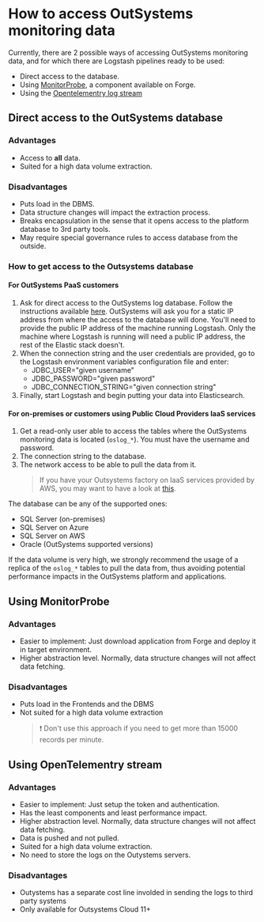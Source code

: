 # How to access OutSystems monitoring data

Currently, there are 2 possible ways of accessing OutSystems monitoring data, and for which there are Logstash pipelines ready to be used:
* Direct access to the database.
* Using [MonitorProbe](https://www.outsystems.com/forge/component-overview/4559/monitorprobe), a component available on Forge.
* Using the [Opentelementry log stream](https://success.outsystems.com/documentation/11/managing_the_applications_lifecycle/monitor_and_troubleshoot/introduction_to_log_streaming/)

## Direct access to the OutSystems database

### Advantages
* Access to **all** data.
* Suited for a high data volume extraction.

### Disadvantages
* Puts load in the DBMS.
* Data structure changes will impact the extraction process.
* Breaks encapsulation in the sense that it opens access to the platform database to 3rd party tools.
* May require special governance rules to access database from the outside.

### How to get access to the Outsystems database
#### For OutSystems PaaS customers
1. Ask for direct access to the OutSystems log database. Follow the instructions available [here](https://success.outsystems.com/Support/Enterprise_Customers/Maintenance_and_Operations/Access_the_database_of_your_OutSystems_Cloud). OutSystems will ask you for a static IP address from where the access to the database will done. You'll need to provide the public IP address of the machine running Logstash. Only the machine where Logstash is running will need a public IP address, the rest of the Elastic stack doesn't.
2. When the connection string and the user credentials are provided, go to the Logstash environment variables configuration file and enter:
    * JDBC_USER="given username"
    * JDBC_PASSWORD="given password"
    * JDBC_CONNECTION_STRING="given connection string"
3. Finally, start Logstash and begin putting your data into Elasticsearch.

#### For on-premises or customers using Public Cloud Providers IaaS services
1. Get a read-only user able to access the tables where the OutSystems monitoring data is located (`oslog_*`). You must have the username and password.
2. The connection string to the database.
3. The network access to be able to pull the data from it.
    > If you have your Outsystems factory on IaaS services provided by AWS, you may want to have a look at [this](https://success.outsystems.com/Support/Enterprise_Customers/Maintenance_and_Operations/Connect_to_your_OutSystems_Cloud_using_AWS_Transit_Gateway).

The database can be any of the supported ones:
* SQL Server (on-premises)
* SQL Server on Azure
* SQL Server on AWS
* Oracle (OutSystems supported versions)

If the data volume is very high, we strongly recommend the usage of a replica of the `oslog_*` tables to pull the data from, thus avoiding potential performance impacts in the OutSystems platform and applications.

## Using MonitorProbe

### Advantages
* Easier to implement: Just download application from Forge and deploy it in target environment.
* Higher abstraction level. Normally, data structure changes will not affect data fetching.

### Disadvantages
* Puts load in the Frontends and the DBMS
* Not suited for a high data volume extraction
    > :exclamation: Don't use this approach if you need to get more than 15000 records per minute.

## Using OpenTelementry stream

### Advantages
* Easier to implement: Just setup the token and authentication.
* Has the least components and least performance impact.
* Higher abstraction level. Normally, data structure changes will not affect data fetching.
* Data is pushed and not pulled.
* Suited for a high data volume extraction.
* No need to store the logs on the Outystems servers.

### Disadvantages
* Outystems has a separate cost line involded in sending the logs to third party systems
* Only available for Outsystems Cloud 11+ 

